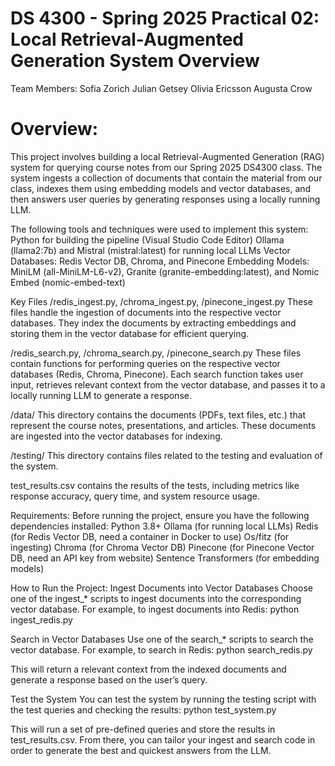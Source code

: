 # DS 4300 - Spring 2025 Practical 02: Local Retrieval-Augmented Generation System Overview

Team Members:
Sofia Zorich
Julian Getsey
Olivia Ericsson
Augusta Crow

# Overview: 
This project involves building a local Retrieval-Augmented Generation (RAG) system for querying course notes from our Spring 2025 DS4300 class. The system ingests a collection of documents that contain the material from our class, indexes them using embedding models and vector databases, and then answers user queries by generating responses using a locally running LLM. 

The following tools and techniques were used to implement this system:
Python for building the pipeline (Visual Studio Code Editor) 
Ollama (llama2:7b) and Mistral (mistral:latest) for running local LLMs
Vector Databases: Redis Vector DB, Chroma, and Pinecone
Embedding Models: MiniLM (all-MiniLM-L6-v2), Granite (granite-embedding:latest), and Nomic Embed (nomic-embed-text)



Key Files
/redis_ingest.py, /chroma_ingest.py, /pinecone_ingest.py
 These files handle the ingestion of documents into the respective vector databases. They index the documents by extracting embeddings and storing them in the vector database for efficient querying.
 
/redis_search.py, /chroma_search.py, /pinecone_search.py
 These files contain functions for performing queries on the respective vector databases (Redis, Chroma, Pinecone). Each search function takes user input, retrieves relevant context from the vector database, and passes it to a locally running LLM to generate a response.
 
/data/
 This directory contains the documents (PDFs, text files, etc.) that represent the course notes, presentations, and articles. These documents are ingested into the vector databases for indexing.
 
/testing/
 This directory contains files related to the testing and evaluation of the system.

test_results.csv contains the results of the tests, including metrics like response accuracy, query time, and system resource usage.

Requirements:
Before running the project, ensure you have the following dependencies installed:
Python 3.8+
Ollama (for running local LLMs)
Redis (for Redis Vector DB, need a container in Docker to use)
Os/fitz (for ingesting)
Chroma (for Chroma Vector DB)
Pinecone (for Pinecone Vector DB, need an API key from website)
Sentence Transformers (for embedding models)

How to Run the Project:
Ingest Documents into Vector Databases
 Choose one of the ingest_* scripts to ingest documents into the corresponding vector database. For example, to ingest documents into Redis: 
 python ingest_redis.py
 
Search in Vector Databases
 Use one of the search_* scripts to search the vector database. For example, to search in Redis:
 python search_redis.py
 
This will return a relevant context from the indexed documents and generate a response based on the user’s query.

Test the System
 You can test the system by running the testing script with the test queries and checking the results:
 python test_system.py
 
This will run a set of pre-defined queries and store the results in test_results.csv. From there, you can tailor your ingest and search code in order to generate the best and quickest answers from the LLM. 
